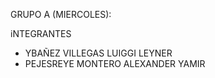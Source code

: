 GRUPO A (MIERCOLES):

iNTEGRANTES 
- YBAÑEZ VILLEGAS LUIGGI LEYNER
- PEJESREYE MONTERO ALEXANDER YAMIR
